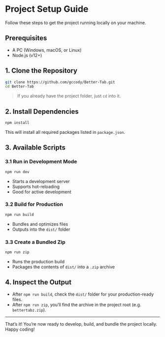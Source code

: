 # Project Setup Guide

Follow these steps to get the project running locally on your machine.

## Prerequisites

- A PC (Windows, macOS, or Linux)
- Node.js (v12+)

## 1. Clone the Repository

```bash
git clone https://github.com/gccody/Better-Tab.git
cd Better-Tab
```

> If you already have the project folder, just `cd` into it.

## 2. Install Dependencies

```bash
npm install
```

This will install all required packages listed in `package.json`.

## 3. Available Scripts

### 3.1 Run in Development Mode

```bash
npm run dev
```

- Starts a development server
- Supports hot-reloading
- Good for active development

### 3.2 Build for Production

```bash
npm run build
```

- Bundles and optimizes files
- Outputs into the `dist/` folder

### 3.3 Create a Bundled Zip

```bash
npm run zip
```

- Runs the production build
- Packages the contents of `dist/` into a `.zip` archive

## 4. Inspect the Output

- After `npm run build`, check the `dist/` folder for your production-ready files.
- After `npm run zip`, you’ll find the archive in the project root (e.g. `bettertabz.zip`).

---

That’s it! You’re now ready to develop, build, and bundle the project locally. Happy coding!